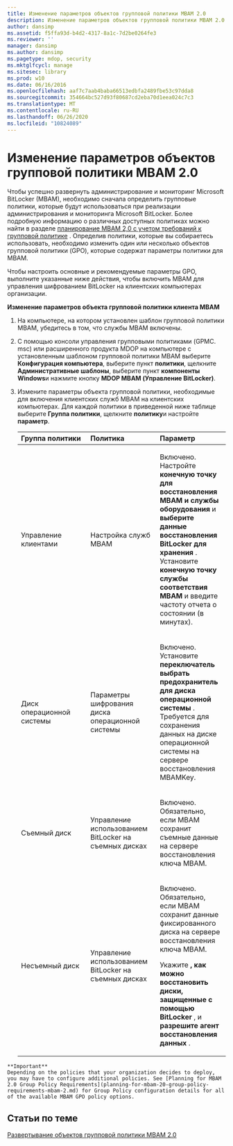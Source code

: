 ```yaml
---
title: Изменение параметров объектов групповой политики MBAM 2.0
description: Изменение параметров объектов групповой политики MBAM 2.0
author: dansimp
ms.assetid: f5ffa93d-b4d2-4317-8a1c-7d2be0264fe3
ms.reviewer: ''
manager: dansimp
ms.author: dansimp
ms.pagetype: mdop, security
ms.mktglfcycl: manage
ms.sitesec: library
ms.prod: w10
ms.date: 06/16/2016
ms.openlocfilehash: aaf7c7aab4baba66513edbfa2489fbe53c97dda8
ms.sourcegitcommit: 354664bc527d93f80687cd2eba70d1eea024c7c3
ms.translationtype: MT
ms.contentlocale: ru-RU
ms.lasthandoff: 06/26/2020
ms.locfileid: "10824089"
---
```

# Изменение параметров объектов групповой политики MBAM 2.0


Чтобы успешно развернуть администрирование и мониторинг Microsoft BitLocker (MBAM), необходимо сначала определить групповые политики, которые будут использоваться при реализации администрирования и мониторинга Microsoft BitLocker. Более подробную информацию о различных доступных политиках можно найти в разделе [планирование MBAM 2,0 с учетом требований к групповой политике](planning-for-mbam-20-group-policy-requirements-mbam-2.md) . Определив политики, которые вы собираетесь использовать, необходимо изменить один или несколько объектов групповой политики (GPO), которые содержат параметры политики для MBAM.

Чтобы настроить основные и рекомендуемые параметры GPO, выполните указанные ниже действия, чтобы включить MBAM для управления шифрованием BitLocker на клиентских компьютерах организации.

**Изменение параметров объекта групповой политики клиента MBAM**

1.  На компьютере, на котором установлен шаблон групповой политики MBAM, убедитесь в том, что службы MBAM включены.

2.  С помощью консоли управления групповыми политиками (GPMC. msc) или расширенного продукта MDOP на компьютере с установленным шаблоном групповой политики MBAM выберите **Конфигурация компьютера**, выберите пункт **политики**, щелкните **Административные шаблоны**, выберите пункт **компоненты Windows**и нажмите кнопку **MDOP MBAM (Управление BitLocker)**.

3.  Измените параметры объекта групповой политики, необходимые для включения клиентских служб MBAM на клиентских компьютерах. Для каждой политики в приведенной ниже таблице выберите **Группа политики**, щелкните **политику**и настройте **параметр**.

    <table>
    <colgroup>
    <col width="33%" />
    <col width="33%" />
    <col width="33%" />
    </colgroup>
    <thead>
    <tr class="header">
    <th align="left">Группа политики</th>
    <th align="left">Политика</th>
    <th align="left">Параметр</th>
    </tr>
    </thead>
    <tbody>
    <tr class="odd">
    <td align="left"><p>Управление клиентами</p></td>
    <td align="left"><p>Настройка служб MBAM</p></td>
    <td align="left"><p>Включено. Настройте <strong> конечную точку для восстановления MBAM и службы оборудования </strong> и <strong> выберите данные восстановления BitLocker для хранения </strong> . Установите <strong> конечную точку службы соответствия MBAM </strong> и введите частоту отчета о состоянии (в минутах).</p></td>
    </tr>
    <tr class="even">
    <td align="left"><p>Диск операционной системы</p></td>
    <td align="left"><p>Параметры шифрования диска операционной системы</p></td>
    <td align="left"><p>Включено. Установите <strong> переключатель выбрать предохранитель для диска операционной системы </strong> . Требуется для сохранения данных на диске операционной системы на сервере восстановления MBAMKey.</p></td>
    </tr>
    <tr class="odd">
    <td align="left"><p>Съемный диск</p></td>
    <td align="left"><p>Управление использованием BitLocker на съемных дисках</p></td>
    <td align="left"><p>Включено. Обязательно, если MBAM сохранит съемные данные на сервере восстановления ключа MBAM.</p></td>
    </tr>
    <tr class="even">
    <td align="left"><p>Несъемный диск</p></td>
    <td align="left"><p>Управление использованием BitLocker на съемных дисках</p></td>
    <td align="left"><p>Включено. Обязательно, если MBAM сохранит данные фиксированного диска на сервере восстановления ключа MBAM.</p>
    <p>Укажите <strong> , как можно восстановить диски, защищенные с помощью BitLocker </strong> , и <strong> разрешите агент восстановления данных </strong> .</p></td>
    </tr>
    </tbody>
    </table>



~~~
**Important**  
Depending on the policies that your organization decides to deploy, you may have to configure additional policies. See [Planning for MBAM 2.0 Group Policy Requirements](planning-for-mbam-20-group-policy-requirements-mbam-2.md) for Group Policy configuration details for all of the available MBAM GPO policy options.
~~~



## Статьи по теме


[Развертывание объектов групповой политики MBAM 2.0](deploying-mbam-20-group-policy-objects-mbam-2.md)









